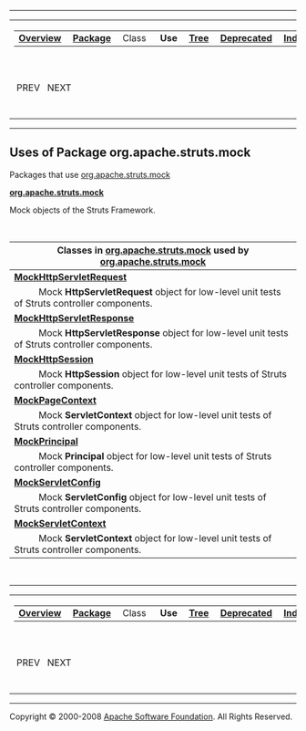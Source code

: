 ------------------------------------------------------------------------

<span id="navbar_top"></span> [](#skip-navbar_top "Skip navigation links")

<table>
<colgroup>
<col width="50%" />
<col width="50%" />
</colgroup>
<tbody>
<tr class="odd">
<td align="left"><span id="navbar_top_firstrow"></span>
<table>
<tbody>
<tr class="odd">
<td align="left"><a href="../../../../overview-summary.html.md"><strong>Overview</strong></a> </td>
<td align="left"><a href="package-summary.html.md"><strong>Package</strong></a> </td>
<td align="left">Class </td>
<td align="left"> <strong>Use</strong> </td>
<td align="left"><a href="package-tree.html.md"><strong>Tree</strong></a> </td>
<td align="left"><a href="../../../../deprecated-list.html.md"><strong>Deprecated</strong></a> </td>
<td align="left"><a href="../../../../index-all.html.md"><strong>Index</strong></a> </td>
<td align="left"><a href="../../../../help-doc.html.md"><strong>Help</strong></a> </td>
</tr>
</tbody>
</table></td>
<td align="left"></td>
</tr>
<tr class="even">
<td align="left"> PREV   NEXT</td>
<td align="left"><a href="../../../../index.html.md?org/apache/struts/mock/package-use.html"><strong>FRAMES</strong></a>    <a href="package-use.html"><strong>NO FRAMES</strong></a>    
<a href="../../../../allclasses-noframe.html.md"><strong>All Classes</strong></a></td>
</tr>
</tbody>
</table>

<span id="skip-navbar_top"></span>

------------------------------------------------------------------------

**Uses of Package
 org.apache.struts.mock**
-------------------------

Packages that use [org.apache.struts.mock](../../../../org/apache/struts/mock/package-summary.html.md)

[**org.apache.struts.mock**](#org.apache.struts.mock)

Mock objects of the Struts Framework. 

 

<span id="org.apache.struts.mock"></span>

| Classes in [org.apache.struts.mock](../../../../org/apache/struts/mock/package-summary.html.md) used by [org.apache.struts.mock](../../../../org/apache/struts/mock/package-summary.html) |
|----------------------------------------------------------------------------------------------------------------------------------------------------------------------------------------|
| **[**MockHttpServletRequest**](../../../../org/apache/struts/mock/class-use/MockHttpServletRequest.html.md#org.apache.struts.mock)**                                                      
            Mock **HttpServletRequest** object for low-level unit tests of Struts controller components.                                                                                 |
| **[**MockHttpServletResponse**](../../../../org/apache/struts/mock/class-use/MockHttpServletResponse.html.md#org.apache.struts.mock)**                                                    
            Mock **HttpServletResponse** object for low-level unit tests of Struts controller components.                                                                                |
| **[**MockHttpSession**](../../../../org/apache/struts/mock/class-use/MockHttpSession.html.md#org.apache.struts.mock)**                                                                    
            Mock **HttpSession** object for low-level unit tests of Struts controller components.                                                                                        |
| **[**MockPageContext**](../../../../org/apache/struts/mock/class-use/MockPageContext.html.md#org.apache.struts.mock)**                                                                    
            Mock **ServletContext** object for low-level unit tests of Struts controller components.                                                                                     |
| **[**MockPrincipal**](../../../../org/apache/struts/mock/class-use/MockPrincipal.html.md#org.apache.struts.mock)**                                                                        
            Mock **Principal** object for low-level unit tests of Struts controller components.                                                                                          |
| **[**MockServletConfig**](../../../../org/apache/struts/mock/class-use/MockServletConfig.html.md#org.apache.struts.mock)**                                                                
            Mock **ServletConfig** object for low-level unit tests of Struts controller components.                                                                                      |
| **[**MockServletContext**](../../../../org/apache/struts/mock/class-use/MockServletContext.html.md#org.apache.struts.mock)**                                                              
            Mock **ServletContext** object for low-level unit tests of Struts controller components.                                                                                     |

 

------------------------------------------------------------------------

<span id="navbar_bottom"></span> [](#skip-navbar_bottom "Skip navigation links")

<table>
<colgroup>
<col width="50%" />
<col width="50%" />
</colgroup>
<tbody>
<tr class="odd">
<td align="left"><span id="navbar_bottom_firstrow"></span>
<table>
<tbody>
<tr class="odd">
<td align="left"><a href="../../../../overview-summary.html.md"><strong>Overview</strong></a> </td>
<td align="left"><a href="package-summary.html.md"><strong>Package</strong></a> </td>
<td align="left">Class </td>
<td align="left"> <strong>Use</strong> </td>
<td align="left"><a href="package-tree.html.md"><strong>Tree</strong></a> </td>
<td align="left"><a href="../../../../deprecated-list.html.md"><strong>Deprecated</strong></a> </td>
<td align="left"><a href="../../../../index-all.html.md"><strong>Index</strong></a> </td>
<td align="left"><a href="../../../../help-doc.html.md"><strong>Help</strong></a> </td>
</tr>
</tbody>
</table></td>
<td align="left"></td>
</tr>
<tr class="even">
<td align="left"> PREV   NEXT</td>
<td align="left"><a href="../../../../index.html.md?org/apache/struts/mock/package-use.html"><strong>FRAMES</strong></a>    <a href="package-use.html"><strong>NO FRAMES</strong></a>    
<a href="../../../../allclasses-noframe.html.md"><strong>All Classes</strong></a></td>
</tr>
</tbody>
</table>

<span id="skip-navbar_bottom"></span>

------------------------------------------------------------------------

Copyright © 2000-2008 [Apache Software Foundation](http://www.apache.org/). All Rights Reserved.
